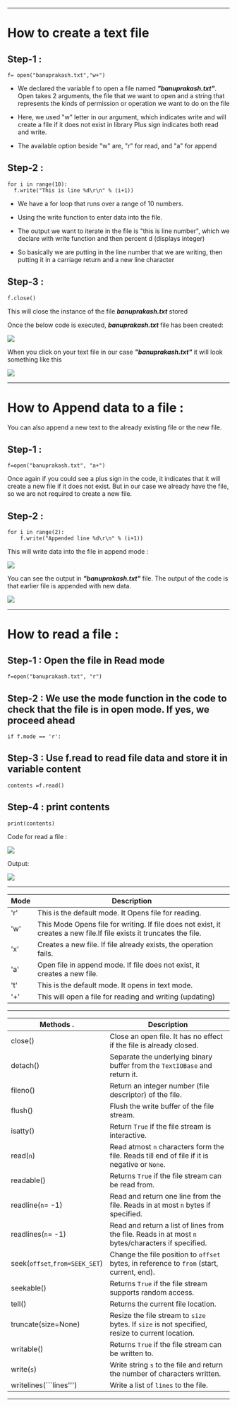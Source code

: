 -------------------------------------------------------------------------------

# How to create a text file

## Step-1 :
```
f= open("banuprakash.txt","w+")
```

* We declared the variable f to open a file named ***"banuprakash.txt"***. Open takes 2 arguments, the file that we want to open and a string that represents the kinds of permission or operation we want to do on the file

* Here, we used "w" letter in our argument, which indicates write and will create a file if it does not exist in library
Plus sign indicates both read and write.

* The available option beside "w" are, "r" for read, and "a" for append

## Step-2 :
```
for i in range(10):
  f.write("This is line %d\r\n" % (i+1))
```
     
* We have a for loop that runs over a range of 10 numbers.

* Using the write function to enter data into the file.

* The output we want to iterate in the file is "this is line number", which we declare with write function and then percent d (displays integer)

* So basically we are putting in the line number that we are writing, then putting it in a carriage return and a new line character

## Step-3 :

```
f.close()
```

This will close the instance of the file ***banuprakash.txt*** stored

Once the below code is executed, ***banuprakash.txt*** file has been created:

![](images/file/file1.png)

When you click on your text file in our case ***"banuprakash.txt"*** it will look something like this

![](images/file/file2.png)

-------------------------------------------------------------------------------
# How to Append data to a file :

You can also append a new text to the already existing file or the new file.

## Step-1 :
```
f=open("banuprakash.txt", "a+")
```
Once again if you could see a plus sign in the code, it indicates that it will create a new file if it does not exist. But in our case we already have the file, so we are not required to create a new file.

## Step-2 :
```
for i in range(2):
	f.write("Appended line %d\r\n" % (i+1))
```

This will write data into the file in append mode :

![](images/file/file3.png)

You can see the output in ***"banuprakash.txt"*** file. The output of the code is that earlier file is appended with new data.

![](images/file/file4.png)

-------------------------------------------------------------------------------
# How to read a file :

## Step-1 : Open the file in Read mode
```
f=open("banuprakash.txt", "r")

```

## Step-2 : We use the mode function in the code to check that the file is in open mode. If yes, we proceed ahead
```
if f.mode == 'r':
```
## Step-3 : Use f.read to read file data and store it in variable content
```
contents =f.read()
```
	
## Step-4 : print contents 
```
print(contents)
```
Code for read a file :

![](images/file/file5.png)

Output:

![](images/file/file6.png) 

-------------------------------------------------------------------------------

Mode          | Description
------------- | -------------
'r'           | This is the default mode. It Opens file for reading.
'w'           | This Mode Opens file for writing. If file does not exist, it creates a new file.If file exists it truncates the file.
'x'           | Creates a new file. If file already exists, the operation fails.
'a'           | Open file in append mode. If file does not exist, it creates a new file.
't'           | This is the default mode. It opens in text mode.
'+'           | This will open a file for reading and writing (updating)

-------------------------------------------------------------------------------

Methods .         | Description
------------- | -------------
close()       | Close an open file. It has no effect if the file is already closed.
detach()      | Separate the underlying binary buffer from the ```TextIOBase``` and return it.
fileno()      | Return an integer number (file descriptor) of the file.
flush()       | Flush the write buffer of the file stream.
isatty()      | Return ```True``` if the file stream is interactive.
read(```n```) | Read atmost ```n``` characters form the file. Reads till end of file if it is negative or ```None```.
readable()            | Returns ```True``` if the file stream can be read from.
readline(```n```= -1) | Read and return one line from the file. Reads in at most ```n``` bytes if specified.
readlines(```n```= -1) | Read and return a list of lines from the file. Reads in at most ```n``` bytes/characters if specified.
seek(```offset```,```from=SEEK_SET```)       | Change the file position to ```offset``` bytes, in reference to ```from``` (start, current, end).
seekable()       | Returns ```True``` if the file stream supports random access.
tell()       | Returns the current file location.
truncate(size=None)       | Resize the file stream to ```size``` bytes. If ```size``` is not specified, resize to current location.
writable()       | Returns ```True``` if the file stream can be written to.
write(```s```)       | Write string ```s``` to the file and return the number of characters written.
writelines(```lines''')       | 	Write a list of ```lines``` to the file.


-------------------------------------------------------------------------------
